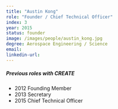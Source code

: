```yaml
---
title: "Austin Kong"
role: "Founder / Chief Technical Officer"
index: 3
year: 2015
status: founder
image: /images/people/austin_kong.jpg
degree: Aerospace Engineering / Science
email:
linkedin-url:
---
```

##### Previous roles with CREATE

- 2012 Founding Member
- 2013 Secretary
- 2015 Chief Technical Officer